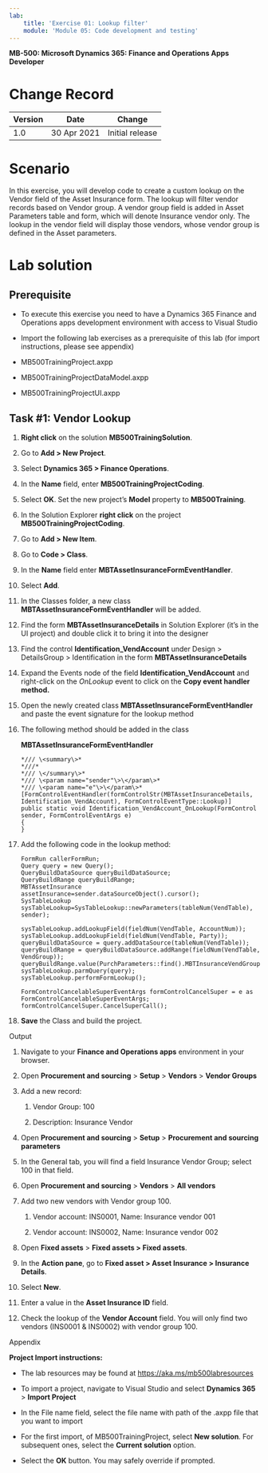 ```yaml
---
lab:
    title: 'Exercise 01: Lookup filter'
    module: 'Module 05: Code development and testing'
---
```


**MB-500: Microsoft Dynamics 365: Finance and Operations Apps Developer**


Change Record
=============

| Version | Date        | Change                                                                                                                                                                                           |
|---------|-------------|--------------------------------------------------------------------------------------------------------------------------------------------------------------------------------------------------|
| 1.0     | 30 Apr 2021 | Initial release                                                                                                                                                                                  |


Scenario
========

In this exercise, you will develop code to create a custom lookup on the Vendor
field of the Asset Insurance form. The lookup will filter vendor records based
on Vendor group. A vendor group field is added in Asset Parameters table and
form, which will denote Insurance vendor only. The lookup in the vendor field
will display those vendors, whose vendor group is defined in the Asset
parameters.

Lab solution
============

Prerequisite
------------

-   To execute this exercise you need to have a Dynamics 365 Finance and
    Operations apps development environment with access to Visual Studio

-   Import the following lab exercises as a prerequisite of this lab (for import
    instructions, please see appendix)

-   MB500TrainingProject.axpp

-   MB500TrainingProjectDataModel.axpp

-   MB500TrainingProjectUI.axpp

Task \#1: Vendor Lookup
-----------------------

1.  **Right click** on the solution **MB500TrainingSolution**.

2.  Go to **Add \> New Project**.

3.  Select **Dynamics 365 \> Finance Operations**.

4.  In the **Name** field, enter **MB500TrainingProjectCoding**.

5.  Select **OK**. Set the new project’s **Model** property to **MB500Training**.


6.  In the Solution Explorer **right click** on the project
    **MB500TrainingProjectCoding**.

7.  Go to **Add \> New Item**.

8.  Go to **Code \> Class**.

9.  In the **Name** field enter **MBTAssetInsuranceFormEventHandler**.

10. Select **Add**.

11. In the Classes folder, a new class **MBTAssetInsuranceFormEventHandler**
    will be added.

12. Find the form **MBTAssetInsuranceDetails** in Solution Explorer (it’s in the
    UI project) and double click it to bring it into the designer

13. Find the control **Identification_VendAccount** under Design \> DetailsGroup
    \> Identification in the form **MBTAssetInsuranceDetails**

14. Expand the Events node of the field **Identification_VendAccount** and
    right-click on the *OnLookup* event to click on the **Copy event handler
    method.**

15. Open the newly created class **MBTAssetInsuranceFormEventHandler** and paste
    the event signature for the lookup method

16. The following method should be added in the class

    **MBTAssetInsuranceFormEventHandler**

		*/// \<summary\>*
		*///*
		*/// \</summary\>*
		*/// \<param name="sender"\>\</param\>*
		*/// \<param name="e"\>\</param\>*
		[FormControlEventHandler(formControlStr(MBTAssetInsuranceDetails, Identification_VendAccount), FormControlEventType::Lookup)]
		public static void Identification_VendAccount_OnLookup(FormControl sender, FormControlEventArgs e)
		{
		}


17. Add the following code in the lookup method:

		FormRun callerFormRun;
		Query query = new Query();
		QueryBuildDataSource queryBuildDataSource;
		QueryBuildRange queryBuildRange;
		MBTAssetInsurance assetInsurance=sender.dataSourceObject().cursor();
		SysTableLookup sysTableLookup=SysTableLookup::newParameters(tableNum(VendTable), sender);

		sysTableLookup.addLookupField(fieldNum(VendTable, AccountNum));
		sysTableLookup.addLookupField(fieldNum(VendTable, Party));
		queryBuildDataSource = query.addDataSource(tableNum(VendTable));
		queryBuildRange = queryBuildDataSource.addRange(fieldNum(VendTable, VendGroup));
		queryBuildRange.value(PurchParameters::find().MBTInsuranceVendGroup);
		sysTableLookup.parmQuery(query);
		sysTableLookup.performFormLookup();

		FormControlCancelableSuperEventArgs formControlCancelSuper = e as
		FormControlCancelableSuperEventArgs;
		formControlCancelSuper.CancelSuperCall();


18. **Save** the Class and build the project.

Output

1.  Navigate to your **Finance and Operations apps** environment in your
    browser.

2.  Open **Procurement and sourcing** \> **Setup** \> **Vendors** \> **Vendor
    Groups**

3.  Add a new record:

    1.  Vendor Group: 100

    2.  Description: Insurance Vendor

4.  Open **Procurement and sourcing** \> **Setup** \> **Procurement and sourcing
    parameters**

5.  In the General tab, you will find a field Insurance Vendor Group; select 100
    in that field.

6.  Open **Procurement and sourcing** \> **Vendors** \> **All vendors**

7.  Add two new vendors with Vendor group 100.

    1.  Vendor account: INS0001, Name: Insurance vendor 001

    2.  Vendor account: INS0002, Name: Insurance vendor 002

8.  Open **Fixed assets** \> **Fixed assets \> Fixed assets**.

9.  In the **Action pane**, go to **Fixed asset \> Asset Insurance \> Insurance
    Details**.

10. Select **New**.

11. Enter a value in the **Asset Insurance ID** field.

12. Check the lookup of the **Vendor Account** field. You will only find two
    vendors (INS0001 & INS0002) with vendor group 100.

Appendix 

**Project Import instructions:**  

-   The lab resources may be found at <https://aka.ms/mb500labresources>

-   To import a project, navigate to Visual Studio and select **Dynamics 365**
    \> **Import Project** 

-   In the File name field, select the file name with path of the .axpp file
    that you want to import 

-   For the first import, of MB500TrainingProject, select **New solution**. For
    subsequent ones, select the **Current solution** option.

-   Select the **OK** button. You may safely override if prompted.
